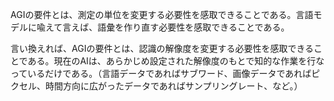 AGIの要件とは、測定の単位を変更する必要性を感取できることである。言語モデルに喩えて言えば、語彙を作り直す必要性を感取できることである。

言い換えれば、AGIの要件とは、認識の解像度を変更する必要性を感取できることである。現在のAIは、あらかじめ設定された解像度のもとで知的な作業を行なっているだけである。（言語データであればサブワード、画像データであればピクセル、時間方向に広がったデータであればサンプリングレート、など。）
